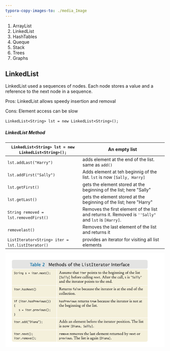 ```yaml
---
typora-copy-images-to: ./media_Image
---
```


1. ArrayList
2. LinkedList
3. HashTables
4. Queque
5. Stack 
6. Trees
7. Graphs

## LinkedList

LinkedList used a sequences of nodes. Each node stores a value and a reference to the next node in a sequence. 

Pros: LinkedList allows speedy insertion and removal 

Cons: Element access can be slow 

``LinkedList<String> lst = new LinkedList<String>();``



##### LinkedList Method

| `LinkedList<String> lst = new LinkedList<String>();` | An empty list                                                |
| ---------------------------------------------------- | ------------------------------------------------------------ |
| `lst.addLast("Harry")`                               | adds element at the end of the list. same as `add()`         |
| `lst.addFirst("Sally")`                              | Adds element at teh beginnig of the list. `lst` is now `[Sally, Harry]` |
| `lst.getFirst()`                                     | gets the element stored at the beginning of the list; here "Sally" |
| `lst.getLast()`                                      | gets the element stored at the beginning of the list; here "Harry" |
| `String removed = lst.removedFirst()`                | Removes the first element of the list and returns it. Removed is `''Sally"` and `lst` is `[Harry]`. |
| `removelast()`                                       | Removes the last element of the list and returns it          |
| `ListIterator<String> iter = lst.listIterator()`     | provides an iterator for visiting all list elements          |



![Screen Shot 2022-10-23 at 9.59.50 AM](media_Image/Screen%20Shot%202022-10-23%20at%209.59.50%20AM.png)